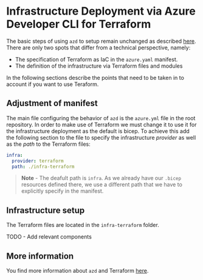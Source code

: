 # Infrastructure Deployment via Azure Developer CLI for Terraform

The basic steps of using `azd` to setup remain unchanged as described [here](./DEPLOYMENT-AZD.md). There are only two spots that differ from a technical perspective, namely:

* The specification of Terraform as IaC in the `azure.yaml` manifest.
* The definition of the infrastructure via Terraform files and modules

In the following sections describe the points that need to be taken in to account if you want to use Teraform. 

## Adjustment of manifest

The main file configuring the behavior of `azd` is the `azure.yml` file in the root repository. In order to make use of Terraform we must change it to use it for the infrastructure deployment as the default is bicep. To achieve this add the following section to the file to specify the infrastructure *provider* as well as the *path* to the Terraform files:

```yaml
infra:
  provider: terraform
  path: ./infra-terraform
```

> **Note** - The deafult path is `infra`. As we already have our `.bicep` resources defined there, we use a different path that we have to explicitly specify in the manifest.

## Infrastructure setup

The Terraform files are located in the `infra-terraform` folder.

TODO - Add relevant components
 
## More information


You find more information about `azd` and Terraform [here](https://learn.microsoft.com/azure/developer/azure-developer-cli/use-terraform-for-azd).

